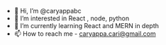 - 👋 Hi, I’m @caryappabc
- 👀 I’m interested in React , node, python
- 🌱 I’m currently learning React and MERN in depth
- 📫 How to reach me - caryappa.cari@gmail.com

<!---
caryappabc/caryappabc is a ✨ special ✨ repository because its `README.md` (this file) appears on your GitHub profile.
You can click the Preview link to take a look at your changes.
--->
